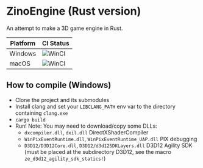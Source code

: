 ﻿# ZinoEngine (Rust version)

An attempt to make a 3D game engine in Rust.

| Platform | CI Status                                                                                         |
|----------|---------------------------------------------------------------------------------------------------|
| Windows  | ![WinCI](https://github.com/Zino2201/zinoengine-rs/actions/workflows/build_windows.yml/badge.svg) |
| macOS  | ![WinCI](https://github.com/Zino2201/zinoengine-rs/actions/workflows/build_macos.yml/badge.svg) |

## How to compile (Windows)
- Clone the project and its submodules
- Install clang and set your `LIBCLANG_PATH` env var to the directory containing `clang.exe`
- `cargo build`
- Run! Note: You may need to download/copy some DLLs:
  - `dxcompiler.dll`, `dxil.dll` DirectXShaderCompiler
  - `WinPixEventRuntime.dll`, `WinPixEventRuntime_UAP.dll` PIX debugging
  - `D3D12/D3D12Core.dll`, `D3D12/d3d12SDKLayers.dll` D3D12 Agility SDK (must be placed at the subdirectory D3D12, see the macro `ze_d3d12_agility_sdk_statics!`)
